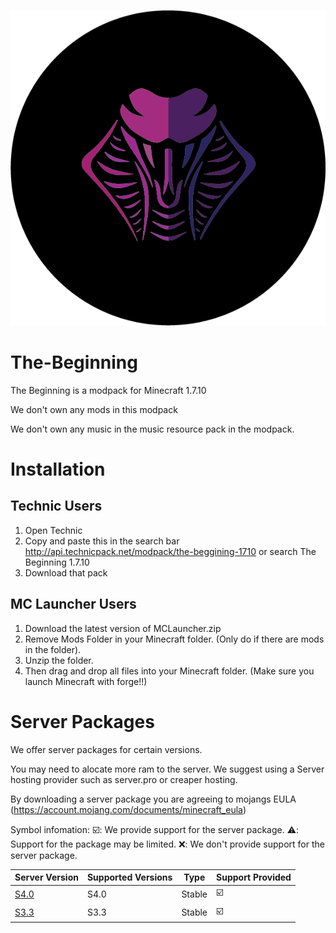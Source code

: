![Cobra_Code_Logo](https://github.com/Cobra-Code/The-Beginning/blob/Beta/git%20images/cobra%20code%20logo.png?raw=true)

# The-Beginning

The Beginning is a modpack for Minecraft 1.7.10

We don't own any mods in this modpack

We don't own any music in the music resource pack in the modpack.

# Installation

## Technic Users

1. Open Technic
2. Copy and paste this in the search bar http://api.technicpack.net/modpack/the-beggining-1710
or search The Beginning 1.7.10
3. Download that pack

## MC Launcher Users

1. Download the latest version of MCLauncher.zip
2. Remove Mods Folder in your Minecraft folder. (Only do if there are mods in the folder).
3. Unzip the folder.
4. Then drag and drop all files into your Minecraft folder. (Make sure you launch Minecraft with forge!!)

# Server Packages

We offer server packages for certain versions.

You may need to alocate more ram to the server. We suggest using a Server hosting provider such as server.pro or creaper hosting.

By downloading a server package you are agreeing to mojangs EULA (https://account.mojang.com/documents/minecraft_eula)

Symbol infomation: :ballot_box_with_check:: We provide support for the server package. 
:warning:: Support for the package may be limited.
:x:: We don't provide support for the server package.



| Server Version | Supported Versions      | Type                 | Support Provided    |
| -------------- | ----------------------- | -------------------- | ------------------- |
| [S4.0](https://github.com/Cobra-Code/The-Beginning/releases/tag/S4.0)  | S4.0  |  Stable  | :ballot_box_with_check: |
| [S3.3](https://github.com/Cobra-Code/The-Beginning/releases/tag/S3.3)  | S3.3  |  Stable  | :ballot_box_with_check: |
